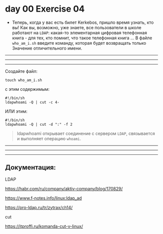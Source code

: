 # day 00 Exercise 04

- Теперь, когда у вас есть билет Kerkebos, пришло время узнать, кто вы! Как вы, возможно, уже знаете, все пользователи в школе работают на `LDAP`: какая-то элементарная цифровая телефонная книга - для тех, кто помнит, что такое телефонная книга ... В файле `who_am_i.sh` введите команду, которая будет возвращать только Значение отличительного имени.

---
---
---

Создайте файл:

	touch who_am_i.sh



с этим содержимым:
```
#!/bin/sh
ldapwhoami -Q | cut -c 4-
```



ИЛИ этим:
```
#!/bin/sh
ldapwhoami -Q | cut -d ":" -f 2
```


> ldapwhoami открывает соединение с сервером `LDAP`, связывается и выполняет операцию `whoami`.


---
---
---


## Документация:

LDAP

https://habr.com/ru/company/aktiv-company/blog/170829/

https://www.f-notes.info/linux:ldap_ad

https://pro-ldap.ru/tr/zytrax/ch14/



cut 

https://itproffi.ru/komanda-cut-v-linux/